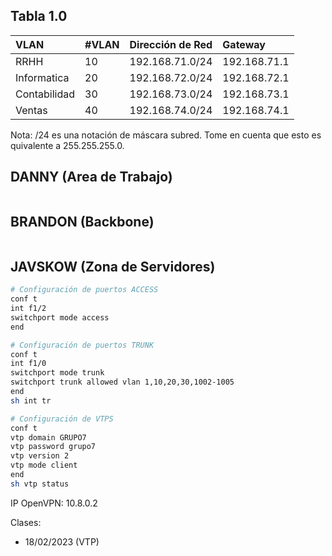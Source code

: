 ## **Tabla 1.0**
| **VLAN** | **#VLAN** | **Dirección de Red** | **Gateway** |
| :-- | :-- | :-- |:-- |
| RRHH | 10 | 192.168.71.0/24 | 192.168.71.1 |
| Informatica | 20 | 192.168.72.0/24 | 192.168.72.1 |
| Contabilidad | 30 | 192.168.73.0/24 | 192.168.73.1 |
| Ventas | 40 | 192.168.74.0/24 | 192.168.74.1 |

Nota: /24 es una notación de máscara subred. Tome en cuenta que esto es quivalente a 255.255.255.0.


## **DANNY (Area de Trabajo)**
~~~cli

~~~


## **BRANDON (Backbone)**
~~~cli

~~~


## **JAVSKOW (Zona de Servidores)**
~~~bash
# Configuración de puertos ACCESS
conf t
int f1/2
switchport mode access
end

# Configuración de puertos TRUNK
conf t
int f1/0
switchport mode trunk
switchport trunk allowed vlan 1,10,20,30,1002-1005
end
sh int tr

# Configuración de VTPS
conf t
vtp domain GRUPO7
vtp password grupo7
vtp version 2
vtp mode client
end
sh vtp status 
~~~
IP OpenVPN: 10.8.0.2

Clases:
- 18/02/2023 (VTP)